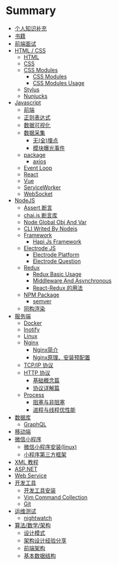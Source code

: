 # Summary

* [ 个人知识补充 ](README.md)
* [ 书籍 ](docs/book-pdf.md)
* [ 前端面试 ](docs/interview.md)
* [ HTML / CSS ](docs/html-css.md)
    * [ HTML ](docs/hc-html.md)
    * [ CSS ](docs/hc-css.md)
    * [ CSS Modules ](docs/hc-css-modules.md)
        * [ CSS Modules ](docs/hc-cm-readme.md)
        * [ CSS Modules Usage ](docs/hc-cm-usage.md)
    * [ Stylus ](docs/hc-css-stylus.md)
    * [ Nunjucks ](docs/hc-template-nunjucks.md)
* [ Javascript ](docs/js.md)
    * [ 前端 ](docs/js-frontend.md)
    * [ 正则表达式](docs/js-regular.md)
    * [ 数据可视化 ](docs/js-data-view.md)
    * [ 数据采集 ](docs/js-track.md)
        * [ 无(全)埋点 ](docs/js-track-codeless.md)
        * [ 模块曝光事件 ](docs/js-track-expose.md)
    * [ package ](docs/js-package.md)
        * [ axios ](docs/js-package-axios.md)
    * [ Event Loop ](docs/js-event-loop.md)
    * [ React ](docs/js-react.md)
    * [ Vue ](docs/js-vue.md)
    * [ ServiceWorker ](docs/js-sw-start.md)
    * [ WebSocket ](docs/js-ws.md)
* [ NodeJS ](docs/node.md)
    * [ Assert 断言 ](docs/node-assert.md)
    * [ chai.js 断言库 ](docs/node-chai.md)
    * [ Node Global Obj And Var ](docs/node-global.md)
    * [ CLI Writed By Nodejs ](docs/node-CLI.md)
    * [ Framework ](docs/node-framework.md)
        * [ Hapi Js Framework ](docs/node-framework-hapi.md)
    * [ Electrode JS ](docs/node-electrode.md)
        * [ Electrode Platform ](docs/node-electrode-platform.md)
        * [ Electrode Question ](docs/node-electrode-question.md)
    * [ Redux ](docs/node-redux.md)
        * [ Redux Basic Usage ](docs/node-redux-basic.md)
        * [ Middleware And Asynchronous ](docs/node-redux-middleware.md)
        * [ React-Redux 的用法 ](docs/node-react-redux.md)
    * [ NPM Package ](docs/node-npm.md)
        * [ semver ](docs/node-npm-semver.md)
    * [ 同构渲染 ](docs/node-isomorphism-render.md)
* [ 服务端 ](docs/service-terminal.md)
    * [ Docker ](docs/docker.md)
    * [ Inotify ](docs/inotify.md)
    * [ Linux ](docs/linux.md)
    * [ Nginx ](docs/nginx.md)
        * [ Nginx简介 ](docs/nginx-readme.md)
        * [ Nginx原理、安装预配置 ](docs/nginx-install.md)
    * [ TCP/IP 协议 ](docs/TCP&IP.md)
    * [ HTTP 协议 ](docs/http.md)
        * [ 基础概念篇 ](docs/http-base.md)
        * [ 协议详解篇 ](docs/http-detail.md)
    * [ Process ](docs/process.md)
        * [ 阻塞与非阻塞 ](docs/process-node-sync.md)
        * [ 进程与线程优性能 ](docs/process-node-process.md)
* [ 数据库 ](docs/database.md)
    * [ GraphQL ](docs/db-graphql.md)
* [ 移动端 ](docs/mobile.md)
* [ 微信小程序 ](docs/mini-program.md)
    * [ 微信小程序安装(linux) ](docs/mini-program-install.md)
    * [ 小程序第三方框架 ](docs/mini-program-thirdparty.md)
* [ XML 教程 ](docs/XML.md)
* [ ASP.NET ](docs/ASP.NET.md)
* [ Web Service ](docs/Web-Service.md)
* [ 开发工具 ](docs/tool-dev.md)
    * [ 开发工具安装 ](docs/tool-install.md)
    * [ Vim Command Collection ](docs/tool-vim.md)
    * [ Git ](docs/tool-git.md)
* [ 运维测试 ](docs/ops.md)
    * [ nightwatch ](docs/ops-nightwatch.md)
* [ 算法/数学/架构 ](docs/idea.md)
    * [ 设计模式 ](docs/idea-design-mode.md)
    * [ 架构设计经验分享 ](docs/idea-architectural.md)
    * [ 前端架构 ](docs/idea-front-end-archi.md)
    * [ 基本数据结构 ](docs/idea-data-structure.md)


<!-- GrowingIO Analytics code version 2.1 -->
<!-- Copyright 2015-2018 GrowingIO, Inc. More info available at http://www.growingio.com -->

<script type='text/javascript'>
!function(e,t,n,g,i){e[i]=e[i]||function(){(e[i].q=e[i].q||[]).push(arguments)},n=t.createElement("script"),tag=t.getElementsByTagName("script")[0],n.async=1,n.src=('https:'==document.location.protocol?'https://':'http://')+g,tag.parentNode.insertBefore(n,tag)}(window,document,"script","assets.growingio.com/2.1/gio.js","gio");
  gio('init','896b6d5c00eb59ba', {});

//custom page code begin here

//custom page code end here

gio('send');

</script>

<!-- End GrowingIO Analytics code version: 2.1 -->
